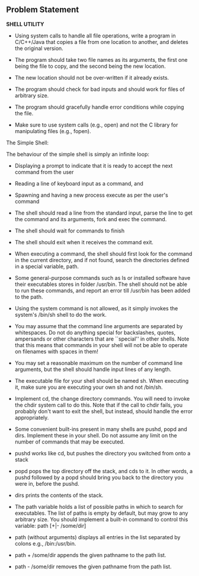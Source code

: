 ## Problem Statement

__SHELL UTILITY__

- Using system calls to handle all file operations, write a program in C/C++/Java that copies a file from one location to another, and deletes the original version.

- The program should take two file names as its arguments, the first one being the file to copy, and the second being the new location.

- The new location should not be over-written if it already exists. 
- The program should check for bad inputs and should work for files of arbitrary size.
- The program should gracefully handle error conditions while copying the file.
- Make sure to use system calls (e.g., open) and not the C library for manipulating files (e.g., fopen).

The Simple Shell: 

The behaviour of the simple shell is simply an infinite loop:

- Displaying a prompt to indicate that it is ready to accept the next command from the user
- Reading a line of keyboard input as a command, and
- Spawning and having a new process execute as per the user's command
- The shell should read a line from the standard input, parse the line to get the command and its arguments, fork and exec the command. 
- The shell should wait for commands to finish
- The shell should exit when it receives the command exit.
- When executing a command, the shell should first look for the command in the current directory, and if not found, search the directories defined in a special variable, path.
- Some general-purpose commands such as ls or installed software have their executables stores in folder /usr/bin. The shell should not be able to run these commands, and report an error till /usr/bin has been added to the path.
- Using the system command is not allowed, as it simply invokes the system's /bin/sh shell to do the work.
- You may assume that the command line arguments are separated by whitespaces. Do not do anything special for backslashes, quotes, ampersands or other characters that are ``special'' in other shells. Note that this means that commands in your shell will not be able to operate on filenames with spaces in them!
- You may set a reasonable maximum on the number of command line arguments, but the shell should handle input lines of any length.
- The executable file for your shell should be named sh. When executing it, make sure you are executing your own sh and not /bin/sh.

- Implement cd, the change directory commands. You will need to invoke the chdir system call to do this. Note that if the call to chdir fails, you probably don't want to exit the shell, but instead, should handle the error appropriately.
- Some convenient built-ins present in many shells are pushd, popd and dirs. Implement these in your shell. Do not assume any limit on the number of commands that may be executed.
- pushd works like cd, but pushes the directory you switched from onto a stack
- popd pops the top directory off the stack, and cds to it. In other words, a pushd followed by a popd should bring you back to the directory you were in, before the pushd.
- dirs prints the contents of the stack.

- The path variable holds a list of possible paths in which to search for executables. The list of paths is empty by default, but may grow to any arbitrary size. You should implement a built-in command to control this variable: path [+|- /some/dir]
- path (without arguments) displays all entries in the list separated by colons e.g., /bin:/usr/bin.
- path + /some/dir appends the given pathname to the path list.
- path - /some/dir removes the given pathname from the path list.
